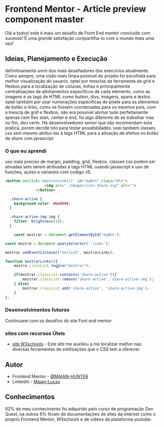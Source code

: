 # Frontend Mentor - Article preview component master

Olá a todos! este é mais um desafio de Front End mentor concluído com sucesso! É uma grande satisfação compartilha-lo com o mundo mais uma vez!

## Ideias, Planejamento e Execução
definitivamente umm dos mais desafiadores dos exercicios atualmente. Como sempre, uma visão mais limpa possivel do projeto foi escolhida para melhor visualização do usuario, optei por mesclas da ferramenta de grid e flexbox para a localização de colunas, linhas e principalmente centralizações de alinhamentos especificos de cada elemento, como as imagens e as tags de HTML como button, divs, imagens, spans e textos. optei também por usar numerações especificas de pixels para os elementos de botão e links, como se fossem coordenadas para os mesmos pois, com a mescla de grid e flexbox, não era possivel alinhar tudo perfeitamente apenas com flex start, center e end, foi algo diferente de se trabalhar mas no fim, deu certo. Há desenvolvedores senior que não recomendam esta pratica, porem decide isto para testar possibilidades. usei também classes css sem mesmo atribui-las à tags HTML para a ativação de efeitos no botão de share com javascript.

### O que eu aprendi
uso mais preciso de margin, padding, grid, flexbox. classes css podem ser ativadas sem serem atribuidas à tags HTML usando javascript e uso de funções, ações e variaveis com codigo JS.

```html
<button onclick='mostrarLinks()' id="myBtn" class="btn">
                  <img src="./images/icon-share.svg" alt="">
              </button>
```
```css
  .share-active {
    background-color: #6e8098;
  }

  .share-active-img img {
    filter: brightness(10);
  }
```
```js
    const mostrar = document.getElementById('myBtn');

const mostre = document.querySelector('.links');

mostrar.addEventListener("onclick", mostrarLinks);

function mostrarLinks(){
    mostre.classList.toggle("mostrar");

    if(mostrar.classList.contains('share-active')){
        mostrar.classList.remove('share-active','share-active-img');
    } else{
        mostrar.classList.add('share-active', 'share-active-img');
    }
};
```

### Desenvolvimentos futuros
Continuarei com os desafios do site Font end mentor
### sites com recursos Úteis

- [site W3schools](https://www.w3schools.com/css/css_rwd_intro.asp) - Este site me auxiliou a me localizar melhor nas diversas ferramentas de estilizações que o CSS tem a oferecer.

## Autor
- Frontend Mentor - [@MAIAN-HUNTER](https://www.frontendmentor.io/profile/MAIAN-HUNTER)
- Linkedin - [Maian-Lucas](https://www.linkedin.com/in/maian-lucas-1a796026a/)

## Conhecimentos
92% de meu conhecimento foi adquirido pelo curso de programação Dev Quest, oa outros 8% foram de documentações de sites da internet como o proprio Frontend Mentor, W3schools e de videos da plataforma youtube.